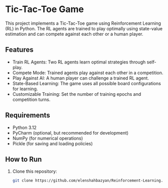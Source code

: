# Tic-Tac-Toe Game 

This project implements a Tic-Tac-Toe game using Reinforcement Learning (RL) in Python. The RL agents are trained to play optimally using state-value estimation and can compete against each other or a human player.

## Features
- Train RL Agents: Two RL agents learn optimal strategies through self-play.
- Compete Mode: Trained agents play against each other in a competition.
- Play Against AI: A human player can challenge a trained RL agent.
- State-Based Learning: The game uses all possible board configurations for learning.
- Customizable Training: Set the number of training epochs and competition turns.

## Requirements
- Python 3.12
- PyCharm (optional, but recommended for development)
- NumPy (for numerical operations)
- Pickle (for saving and loading policies)

## How to Run
1. Clone this repository:
   ```bash
   git clone https://github.com/elenshahbazyan/Reinforcement-Learning.git
